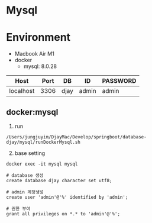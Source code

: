 
# Mysql

# Environment
- Macbook Air M1
- docker
  - mysql: 8.0.28

| Host      | Port | DB   | ID    | PASSWORD |
|-----------|------|------|-------|----------|
| localhost | 3306 | djay | admin | admin    |


## docker:mysql
1. run
```shell
/Users/jungjuyim/DjayMac/Develop/springboot/database-djay/mysql/runDockerMysql.sh
```

2. base setting
```shell
docker exec -it mysql mysql
```
```mysql
# database 생성
create database djay character set utf8;
```
```mysql
# admin 계정생성
create user 'admin'@'%' identified by 'admin';
```
```mysql
# 권한 부여
grant all privileges on *.* to 'admin'@'%';
```